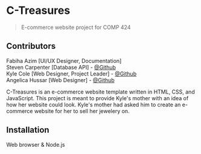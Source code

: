 # C-Treasures
> E-commerce website project for COMP 424

## Contributors
Fabiha Azim [UI/UX Designer, Documentation] <br>
Steven Carpenter [Database API] - [@Github](https://github.com/sc1513) <br>
Kyle Cole [Web Designer, Project Leader] - [@Github](https://github.com/Raikoen) <br>
Angelica Hussar [Web Designer] - [@Github](https://github.com/angelica45462)

C-Treasures is an e-commerce website template written in HTML, CSS, and JavaScript. This project is meant to provide Kyle's mother with an idea of how her website could look. Kyle's mother had asked him to create an e-commerce website for her to sell her jewelery on. 

## Installation
Web browser & Node.js 



